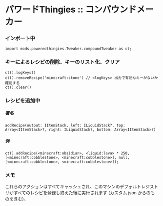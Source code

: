 # パワードThingies :: コンパウンドメーカー

### インポート中

```zenscript
import mods.poweredthingies.Tweaker.compoundTweaker as ct;
```

### キーによるレシピの削除、キーのリスト化、クリア

```zenscript
ct().logKeys()
ct().removeRecipe('minecraft:stone') // <logKeys> 出力で有効なキーがないか確認する
ct().clear()
```

### レシピを追加中

##### 署名

```zenscript
addRecipe(output: IItemStack, left: ILiquidStack?, top: Array<IItemStack>?, right: ILiquidStack?, bottom: Array<IItemStack>?)
```

##### 例

```zenscript
ct().addRecipe(<minecraft:obsidian>, <liquid:lava> * 250, [<minecraft:cobblestone>, <minecraft:cobblestone>], null, [<minecraft:cobblestone>, <minecraft:cobblestone>]);
```

### メモ

これらのアクションはすべてキャッシュされ、このマシンのデフォルトレジストリがすべてのレシピを登録し終えた後に実行されます (カスタム json からのものを含む)。